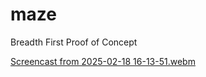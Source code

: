 # maze
Breadth First Proof of Concept


[Screencast from 2025-02-18 16-13-51.webm](https://github.com/user-attachments/assets/9e4067bf-3769-4529-b229-bfcd2338f407)

